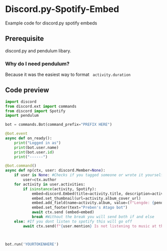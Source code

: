 # Discord.py-Spotify-Embed
Example code for discord.py spotify embeds

## Prerequisite
discord.py and pendulum libary.

### Why do I need pendulum? 
Because it was the easiest way to format ```
activity.duration```

## Code preview
```py
import discord
from discord.ext import commands
from discord import Spotify
import pendulum

bot = commands.Bot(command_prefix="PREFIX HERE")

@bot.event 
async def on_ready():
    print("Logged in as")
    print(bot.user.name)
    print(bot.user.id)
    print("------")

@bot.command()
async def np(ctx, user: discord.Member=None):
    if user is None: #Checks if you tagged someone or wrote it yourself
        user=ctx.author
    for activity in user.activities:
        if isinstance(activity, Spotify):
            embed=discord.Embed(title=activity.title, description=activity.artist, color=activity.color)
            embed.set_thumbnail(url=activity.album_cover_url)
            embed.add_field(name=activity.album, value=(f"Lengde: {pendulum.duration(seconds=activity.duration.total_seconds())}"), inline=True)
            embed.set_footer(text="Preben's Atago bot")
            await ctx.send (embed=embed)
            break #Without the break you will send both if and else
    else: #If you dont listen to spotify this will go off
        await ctx.send(f"{user.mention} Is not listening to music at the moment..")
        


bot.run('YOURTOKENHERE')
```
